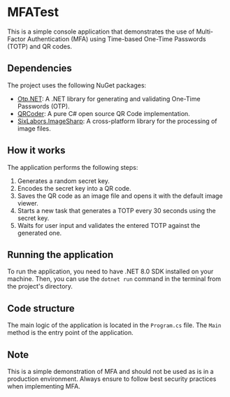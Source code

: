 # MFATest

This is a simple console application that demonstrates the use of Multi-Factor Authentication (MFA) using Time-based One-Time Passwords (TOTP) and QR codes.

## Dependencies

The project uses the following NuGet packages:

- [Otp.NET](https://www.nuget.org/packages/Otp.NET/): A .NET library for generating and validating One-Time Passwords (OTP).
- [QRCoder](https://www.nuget.org/packages/QRCoder/): A pure C# open source QR Code implementation.
- [SixLabors.ImageSharp](https://www.nuget.org/packages/SixLabors.ImageSharp/): A cross-platform library for the processing of image files.

## How it works

The application performs the following steps:

1. Generates a random secret key.
2. Encodes the secret key into a QR code.
3. Saves the QR code as an image file and opens it with the default image viewer.
4. Starts a new task that generates a TOTP every 30 seconds using the secret key.
5. Waits for user input and validates the entered TOTP against the generated one.

## Running the application

To run the application, you need to have .NET 8.0 SDK installed on your machine. Then, you can use the `dotnet run` command in the terminal from the project's directory.

## Code structure

The main logic of the application is located in the `Program.cs` file. The `Main` method is the entry point of the application.

## Note

This is a simple demonstration of MFA and should not be used as is in a production environment. Always ensure to follow best security practices when implementing MFA.
